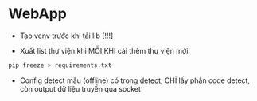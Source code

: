 # WebApp

-  Tạo venv trước khi tải lib [!!!]

* Xuất list thư viện khi MỖI KHI cài thêm thư viện mới:

```bash
pip freeze > requirements.txt
```

* Config detect mẫu (offline) có trong [detect](./detect/detect_posture.py), CHỈ lấy phần code detect, còn output dữ liệu truyền qua socket
